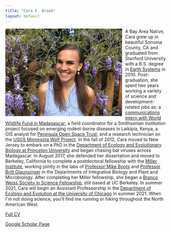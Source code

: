 ```yaml
---
title: "Cara E. Brook"
layout: default
---
```

<img src="/assets/cara_pic.jpg" alt="headshot" style="height: 275px; padding-right: 10px;" align="left"> A Bay Area Native, Cara grew up in beautiful Sonoma County, CA and graduated from Stanford University with a B.S. degree in [Earth Systems](https://pangea.stanford.edu/esys) in 2010. Post-graduation, she spent two years working a variety of science and development-related jobs as: a [communications intern with World Wildlife Fund in Madagascar](http://wwf.panda.org/how_you_can_help/volunteer/volunteer/volunteer_stories/madagascar/vondrozo_forest/cara_brook/); a field coordinator for a Smithsonian Institution project focused on emerging rodent-borne diseases in Laikipia, Kenya,  a GIS analyst for [Peninsula Open Space Trust](https://openspacetrust.org/); and a research technician on the [USGS Minnesota Wolf Project](http://www.davemech.org/volunteering.html). In the fall of 2012, Cara moved to New Jersey to embark on a PhD in the [Department of Ecology and Evolutionary Biology at Princeton University](https://eeb.princeton.edu/) and began chasing bat viruses across Madagascar. In August 2017, she defended her dissertation and moved to Berkeley, California to complete a postdoctoral fellowship with the [Miller Institute](http://miller.berkeley.edu/about), working jointly in the labs of [Professor Mike Boots](https://bootslab.org/) and [Professor Britt Glaunsinger](http://glaunsingerlab.berkeley.edu/) in the Departments of Integrative Biology and Plant and Microbiology. After completing her Miller fellowship, she began a [Branco Weiss Society in Science Fellowship](https://brancoweissfellowship.org/), still based at UC Berkeley. In summer 2021, Cara will begin an Assistant Professorship in the [Department of Ecology and Evolution at the University of Chicago](https://ecologyandevolution.uchicago.edu/) in summer 2021. When I'm not doing science, you'll find me running or hiking throughout the North American West.<br>

<a href="https://brooklab.org/assets/CV_CaraBrook_Full_October2021.pdf">Full CV</a>

<a href="https://scholar.google.com/citations?user=jDzdfmMAAAAJ&hl=en&oi=ao">Google Scholar Page</a>